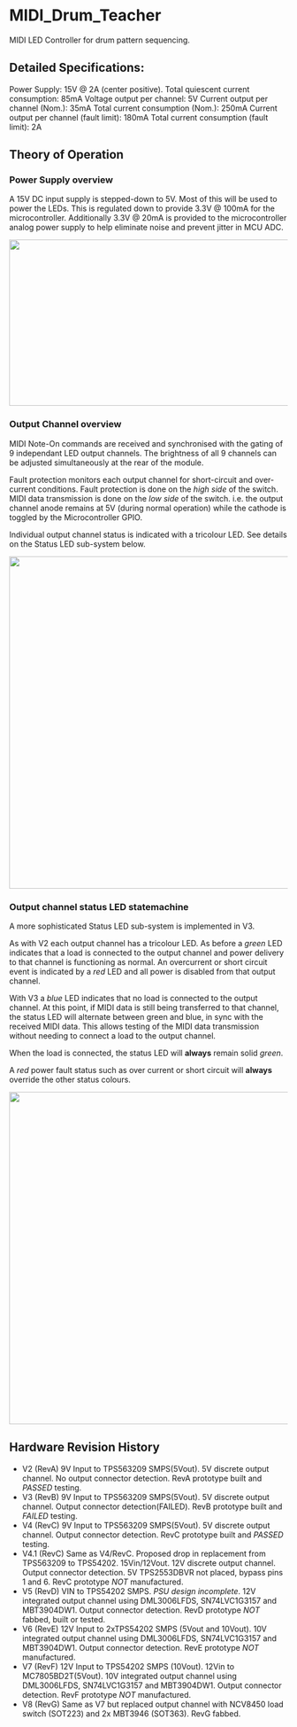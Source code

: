 # MIDI_Drum_Teacher

MIDI LED Controller for drum pattern sequencing.

## Detailed Specifications:

Power Supply: 15V @ 2A (center positive).
Total quiescent current consumption: 85mA
Voltage output per channel: 5V
Current output per channel (Nom.): 35mA
Total current consumption (Nom.): 250mA
Current output per channel (fault limit): 180mA
Total current consumption (fault limit): 2A

 ## Theory of Operation

 ### Power Supply overview

 A 15V DC input supply is stepped-down to 5V. Most of this will be used to power the LEDs. This is regulated down to provide 3.3V @ 100mA for the microcontroller. Additionally 3.3V @ 20mA is provided to the microcontroller analog power supply to help eliminate noise and prevent jitter in MCU ADC.

<p align="center">
<img width="800" height="300" src="V4/HW/MidiDrumTeacherModule/docs/overview/Power%20Supply.svg">
</p>

### Output Channel overview

 MIDI Note-On commands are received and synchronised with the gating of 9 independant LED output channels.
 The brightness of all 9 channels can be adjusted simultaneously at the rear of the module.

 Fault protection monitors each output channel for short-circuit and over-current conditions.
 Fault protection is done on the _high side_ of the switch. MIDI data transmission is done on the _low side_ of the switch. i.e. the output channel anode remains at 5V (during normal operation) while the cathode is toggled by the Microcontroller GPIO.

 Individual output channel status is indicated with a tricolour LED.  See details on the Status LED sub-system below.

<p align="center">
<img width="800" height="600" src="V4/HW/MidiDrumTeacherModule/docs/overview/MIDI%20LED%20Controller%20System%20Overview.svg">
</p>

### Output channel status LED statemachine

A more sophisticated Status LED sub-system is implemented in V3.

As with V2 each output channel has a tricolour LED. As before a _green_ LED indicates that a load is connected to the output channel and power delivery to that channel is functioning as normal. An overcurrent or short circuit event is indicated by a _red_ LED and all power is disabled from that output channel.

With V3 a _blue_ LED indicates that no load is connected to the output channel. At this point, if MIDI data is still being transferred to that channel, the status LED will alternate between green and blue, in sync with the received MIDI data. This allows testing of the MIDI data transmission without needing to connect a load to the output channel.

When the load is connected, the status LED will **always** remain solid _green_.

A _red_ power fault status such as over current or short circuit will **always** override the other status colours.

<p align="center">
<img width="800" height="600" src="V4/HW/MidiDrumTeacherModule/docs/overview/StatusLED_V4.svg">
</p>

## Hardware Revision History


* V2 (RevA)
    9V Input to TPS563209 SMPS(5Vout). 5V discrete output channel. No output connector detection. RevA prototype built and *PASSED* testing.
* V3 (RevB)
    9V Input to TPS563209 SMPS(5Vout). 5V discrete output channel. Output connector detection(FAILED). RevB prototype built and *FAILED* testing.
* V4 (RevC)
    9V Input to TPS563209 SMPS(5Vout). 5V discrete output channel. Output connector detection. RevC prototype built and *PASSED* testing.
* V4.1 (RevC)
    Same as V4/RevC. Proposed drop in replacement from TPS563209 to TPS54202. 15Vin/12Vout. 12V discrete output channel. Output connector detection. 5V TPS2553DBVR not placed, bypass pins 1 and 6.
    RevC prototype *NOT* manufactured.
* V5 (RevD)
    VIN to TPS54202 SMPS. *PSU design incomplete*. 12V integrated output channel using DML3006LFDS, SN74LVC1G3157 and MBT3904DW1. Output connector detection. RevD prototype *NOT* fabbed, built or tested.
* V6 (RevE)
    12V Input to 2xTPS54202 SMPS (5Vout and 10Vout). 10V integrated output channel using DML3006LFDS, SN74LVC1G3157 and MBT3904DW1. Output connector detection. RevE prototype *NOT* manufactured.
* V7 (RevF)
    12V Input to TPS54202 SMPS (10Vout). 12Vin to MC7805BD2T(5Vout). 10V integrated output channel using DML3006LFDS, SN74LVC1G3157 and MBT3904DW1. Output connector detection. RevF prototype *NOT* manufactured.
* V8 (RevG)
    Same as V7 but replaced output channel with NCV8450 load switch (SOT223) and 2x MBT3946 (SOT363). RevG fabbed.
